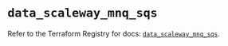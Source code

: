 # `data_scaleway_mnq_sqs`

Refer to the Terraform Registry for docs: [`data_scaleway_mnq_sqs`](https://registry.terraform.io/providers/scaleway/scaleway/2.42.1/docs/data-sources/mnq_sqs).
